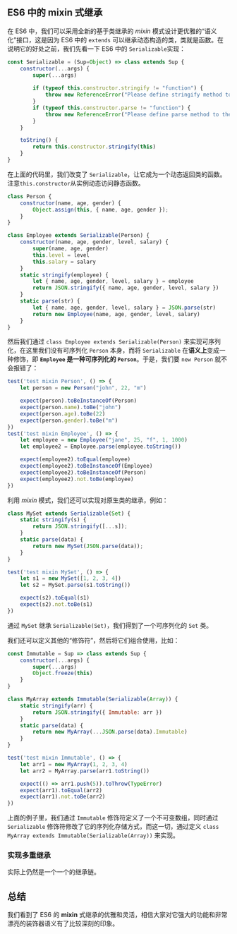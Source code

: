 ## ES6 中的 mixin 式继承

在 ES6 中，我们可以采用全新的基于类继承的 *mixin* 模式设计更优雅的“语义化”接口，这是因为 ES6 中的 `extends` 可以继承动态构造的类，类就是函数。在说明它的好处之前，我们先看一下 ES6 中的 `Serializable`实现：

```javascript
const Serializable = (Sup=Object) => class extends Sup {
    constructor(...args) {
        super(...args)
        
        if (typeof this.constructor.stringify != "function") {
            throw new ReferenceError("Please define stringify method to the Class!")
        }
        if (typeof this.constructor.parse != "function") {
            throw new ReferenceError("Please define parse method to the Class!")
        }
    }

    toString() {
        return this.constructor.stringify(this)
    }
}
```

在上面的代码里，我们改变了 `Serializable`，让它成为一个动态返回类的函数。注意`this.constructor`从实例动态访问静态函数。

```javascript
class Person {
    constructor(name, age, gender) {
        Object.assign(this, { name, age, gender });
    }
}

class Employee extends Serializable(Person) {
    constructor(name, age, gender, level, salary) {
        super(name, age, gender)
        this.level = level
        this.salary = salary
    }
    static stringify(employee) {
        let { name, age, gender, level, salary } = employee
        return JSON.stringify({ name, age, gender, level, salary })
    }
    static parse(str) {
        let { name, age, gender, level, salary } = JSON.parse(str)
        return new Employee(name, age, gender, level, salary)
    }
}

```

然后我们通过 `class Employee extends Serializable(Person)` 来实现可序列化，在这里我们没有可序列化 `Person` 本身，而将 `Serializable` 在**语义上**变成一种修饰，即 **`Employee` 是一种可序列化的 `Person`**。于是，我们要 `new Person` 就不会报错了： 

```javascript
test('test mixin Person', () => {
    let person = new Person("john", 22, "m")

    expect(person).toBeInstanceOf(Person)
    expect(person.name).toBe("john")
    expect(person.age).toBe(22)
    expect(person.gender).toBe("m")
})
test('test mixin Employee', () => {
    let employee = new Employee("jane", 25, "f", 1, 1000)
    let employee2 = Employee.parse(employee.toString())

    expect(employee2).toEqual(employee)
    expect(employee2).toBeInstanceOf(Employee)
    expect(employee2).toBeInstanceOf(Person)
    expect(employee2).not.toBe(employee)
})
```

利用 *mixin* 模式，我们还可以实现对原生类的继承，例如： 

```javascript
class MySet extends Serializable(Set) {
    static stringify(s) {
        return JSON.stringify([...s]);
    }
    static parse(data) {
        return new MySet(JSON.parse(data));
    }
}

test('test mixin MySet', () => {
    let s1 = new MySet([1, 2, 3, 4])
    let s2 = MySet.parse(s1.toString())

    expect(s2).toEqual(s1)
    expect(s2).not.toBe(s1)
})
```

通过 `MySet` 继承 `Serializable(Set)`，我们得到了一个可序列化的 `Set` 类。

我们还可以定义其他的“修饰符”，然后将它们组合使用，比如： 

```javascript
const Immutable = Sup => class extends Sup {
    constructor(...args) {
        super(...args)
        Object.freeze(this)
    }
}

class MyArray extends Immutable(Serializable(Array)) {
    static stringify(arr) {
        return JSON.stringify({ Immutable: arr })
    }
    static parse(data) {
        return new MyArray(...JSON.parse(data).Immutable)
    }
}

test('test mixin Immutable', () => {
    let arr1 = new MyArray(1, 2, 3, 4)
    let arr2 = MyArray.parse(arr1.toString())

    expect(() => arr1.push(5)).toThrow(TypeError)
    expect(arr1).toEqual(arr2)
    expect(arr1).not.toBe(arr2)
})
```

上面的例子里，我们通过 `Immutable` 修饰符定义了一个不可变数组，同时通过 `Serializable` 修饰符修改了它的序列化存储方式，而这一切，通过定义 `class MyArray extends Immutable(Serializable(Array))` 来实现。

### 实现多重继承

实际上仍然是一个一个的继承链。

## 总结

我们看到了 ES6 的 **mixin** 式继承的优雅和灵活，相信大家对它强大的功能和非常漂亮的装饰器语义有了比较深刻的印象。